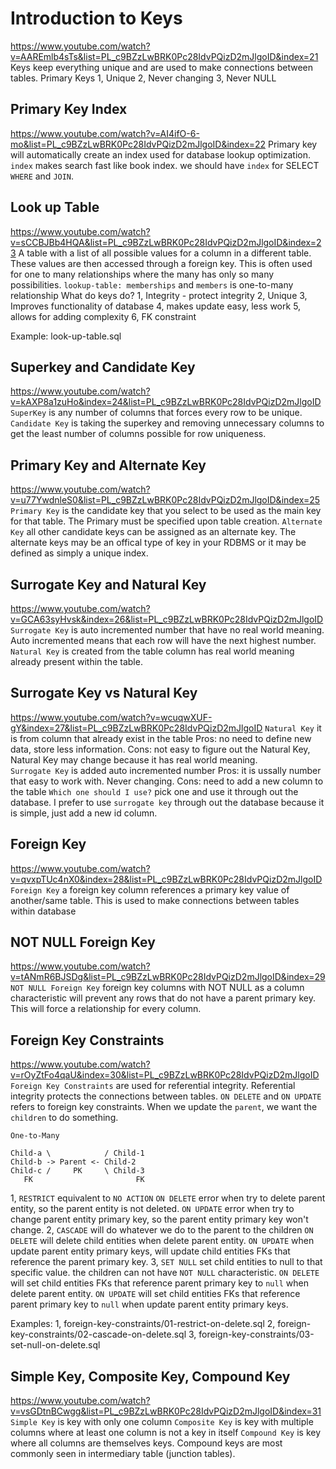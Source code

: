 # Introduction to Keys
https://www.youtube.com/watch?v=AAREmlb4sTs&list=PL_c9BZzLwBRK0Pc28IdvPQizD2mJlgoID&index=21
Keys keep everything unique and are used to make connections between tables.
Primary Keys
1, Unique
2, Never changing
3, Never NULL

## Primary Key Index
https://www.youtube.com/watch?v=AI4ifO-6-mo&list=PL_c9BZzLwBRK0Pc28IdvPQizD2mJlgoID&index=22
Primary key will automatically create an index used for database lookup optimization.
`index` makes search fast like book index. 
we should have `index` for SELECT `WHERE` and `JOIN`.

## Look up Table
https://www.youtube.com/watch?v=sCCBJBb4HQA&list=PL_c9BZzLwBRK0Pc28IdvPQizD2mJlgoID&index=23
A table with a list of all possible values for a column in a different table. These values are then accessed through a foreign key.
This is often used for one to many relationships where the many has only so many possibilities.
`lookup-table: memberships` and `members` is one-to-many relationship
What do keys do?
1, Integrity - protect integrity
2, Unique
3, Improves functionality of database
4, makes update easy, less work
5, allows for adding complexity 
6, FK constraint

Example: look-up-table.sql

## Superkey and Candidate Key
https://www.youtube.com/watch?v=kAXP8a1zuHo&index=24&list=PL_c9BZzLwBRK0Pc28IdvPQizD2mJlgoID
`SuperKey` is any number of columns that forces every row to be unique.
`Candidate Key` is taking the superkey and removing unnecessary columns to get the least number of columns possible for row uniqueness.

## Primary Key and Alternate Key
https://www.youtube.com/watch?v=u77YwdnleS0&list=PL_c9BZzLwBRK0Pc28IdvPQizD2mJlgoID&index=25
`Primary Key` is the candidate key that you select to be used as the main key for that table. The Primary must be specified upon table creation.
`Alternate Key` all other candidate keys can be assigned as an alternate key. The alternate keys may be an offical type of key in your RDBMS or 
                it may be defined as simply a unique index.

## Surrogate Key and Natural Key
https://www.youtube.com/watch?v=GCA63syHvsk&index=26&list=PL_c9BZzLwBRK0Pc28IdvPQizD2mJlgoID
`Surrogate Key` is auto incremented number that have no real world meaning. Auto incremented means that each row will have the next highest number.
`Natural Key` is created from the table column has real world meaning already present within the table.

## Surrogate Key vs Natural Key
https://www.youtube.com/watch?v=wcuqwXUF-gY&index=27&list=PL_c9BZzLwBRK0Pc28IdvPQizD2mJlgoID
`Natural Key` it is from column that already exist in the table
  Pros: no need to define new data, store less information.
  Cons: not easy to figure out the Natural Key, Natural Key may change because it has real world meaning.  
`Surrogate Key` is added auto incremented number
  Pros: it is ussally number that easy to work with. Never changing.
  Cons: need to add a new column to the table
`Which one should I use?` pick one and use it through out the database. I prefer to use `surrogate key` through out the database because it is simple, just add a new id column.

## Foreign Key
https://www.youtube.com/watch?v=qvxpTUc4nX0&index=28&list=PL_c9BZzLwBRK0Pc28IdvPQizD2mJlgoID
`Foreign Key` a foreign key column references a primary key value of another/same table. This is used to make connections between tables within database

## NOT NULL Foreign Key
https://www.youtube.com/watch?v=tANmR6BJSDg&list=PL_c9BZzLwBRK0Pc28IdvPQizD2mJlgoID&index=29
`NOT NULL Foreign Key` foreign key columns with NOT NULL as a column characteristic will prevent any rows that do not have a parent primary key. This will force a relationship for every column.

## Foreign Key Constraints
https://www.youtube.com/watch?v=rOyZtFo4qaU&index=30&list=PL_c9BZzLwBRK0Pc28IdvPQizD2mJlgoID
`Foreign Key Constraints` are used for referential integrity. Referential integrity protects the connections between tables.
`ON DELETE` and `ON UPDATE` refers to foreign key constraints. When we update the `parent`, we want the `children` to do something.

`One-to-Many`
```
Child-a \            / Child-1
Child-b -> Parent <- Child-2
Child-c /     PK     \ Child-3
   FK                       FK
```

1, `RESTRICT` equivalent to `NO ACTION`
      `ON DELETE` error when try to delete parent entity, so the parent entity is not deleted.
      `ON UPDATE` error when try to change parent entity primary key, so the parent entity primary key won't change.
2, `CASCADE` will do whatever we do to the parent to the children
      `ON DELETE` will delete child entities when delete parent entity.
      `ON UPDATE` when update parent entity primary keys, will update child entities FKs that reference the parent primary key.
3, `SET NULL` set child entities to null to that specific value. the children can not have `NOT NULL` characteristic.
      `ON DELETE` will set child entities FKs that reference parent primary key to `null` when delete parent entity.
      `ON UPDATE` will set child entities FKs that reference parent primary key to `null` when update parent entity primary keys.

Examples:
1, foreign-key-constraints/01-restrict-on-delete.sql
2, foreign-key-constraints/02-cascade-on-delete.sql
3, foreign-key-constraints/03-set-null-on-delete.sql

## Simple Key, Composite Key, Compound Key
https://www.youtube.com/watch?v=vsGDtnBCwgg&list=PL_c9BZzLwBRK0Pc28IdvPQizD2mJlgoID&index=31
`Simple Key` is key with only one column
`Composite Key` is key with multiple columns where at least one column is not a key in itself
`Compound Key` is key where all columns are themselves keys. Compound keys are most commonly seen in intermediary table (junction tables). 
